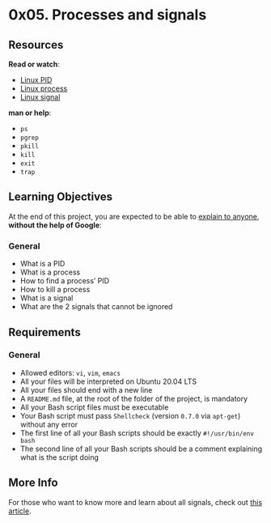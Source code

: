   # 0x05. Processes and signals

<h2>Resources</h2>

<p><strong>Read or watch</strong>:</p>

<ul>
<li><a href="/rltoken/FcpEdqz8hau7eEB0Pi8Ong" title="Linux PID" target="_blank">Linux PID</a> </li>
<li><a href="/rltoken/hX_t2YK0erLPbdTq0-uKwQ" title="Linux process" target="_blank">Linux process</a> </li>
<li><a href="/rltoken/SojW4zvL8j1yaoa7_NM6rA" title="Linux signal" target="_blank">Linux signal</a> </li>
</ul>

<p><strong>man or help</strong>:</p>

<ul>
<li><code>ps</code></li>
<li><code>pgrep</code></li>
<li><code>pkill</code></li>
<li><code>kill</code></li>
<li><code>exit</code></li>
<li><code>trap</code></li>
</ul>

<h2>Learning Objectives</h2>

<p>At the end of this project, you are expected to be able to <a href="/rltoken/lg0QA0Ewi3RfiD5UUUNUXw" title="explain to anyone" target="_blank">explain to anyone</a>, <strong>without the help of Google</strong>:</p>

<h3>General</h3>

<ul>
<li>What is a PID</li>
<li>What is a process</li>
<li>How to find a process&rsquo; PID</li>
<li>How to kill a process</li>
<li>What is a signal</li>
<li>What are the 2 signals that cannot be ignored</li>
</ul>

<h2>Requirements</h2>

<h3>General</h3>

<ul>
<li>Allowed editors: <code>vi</code>, <code>vim</code>, <code>emacs</code></li>
<li>All your files will be interpreted on Ubuntu 20.04 LTS</li>
<li>All your files should end with a new line</li>
<li>A <code>README.md</code> file, at the root of the folder of the project, is mandatory</li>
<li>All your Bash script files must be executable</li>
<li>Your Bash script must pass <code>Shellcheck</code> (version <code>0.7.0</code> via <code>apt-get</code>) without any error</li>
<li>The first line of all your Bash scripts should be exactly <code>#!/usr/bin/env bash</code></li>
<li>The second line of all your Bash scripts should be a comment explaining what is the script doing</li>
</ul>

<h2>More Info</h2>

<p>For those who want to know more and learn about all signals, check out <a href="/rltoken/yhnvsg_MvXuhE84jKTeXkQ" title="this article" target="_blank">this article</a>.</p>

</div>
